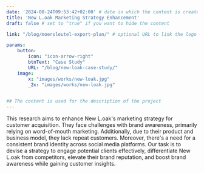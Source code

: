 ```yaml
---
date: '2024-08-24T09:53:42+02:00' # date in which the content is created - defaults to "today"
title: 'New L.oak Marketing Strategy Enhancement'
draft: false # set to "true" if you want to hide the content 

link: "/blog/moersleutel-export-plan/" # optional URL to link the logo to

params:
    button:
        icon: "icon-arrow-right"
        btnText: "Case Study"
        URL: "/blog/new-loak-case-study/"
    image:  
        x: "images/works/new-loak.jpg"
        _2x: "images/works/new-loak.jpg"
    

## The content is used for the description of the project
---
```


This research aims to enhance New L.oak's marketing strategy for customer acquisition. They face challenges with brand awareness, primarily relying on word-of-mouth marketing. Additionally, due to their product and business model, they lack repeat customers. Moreover, there's a need for a consistent brand identity across social media platforms. Our task is to devise a strategy to engage potential clients effectively, differentiate New L.oak from competitors, elevate their brand reputation, and boost brand awareness while gaining customer insights.